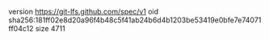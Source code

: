 version https://git-lfs.github.com/spec/v1
oid sha256:181ff02e8d20a96f4b48c5f41ab24b6d4b1203be53419e0bfe7e74071ff04c12
size 4711
